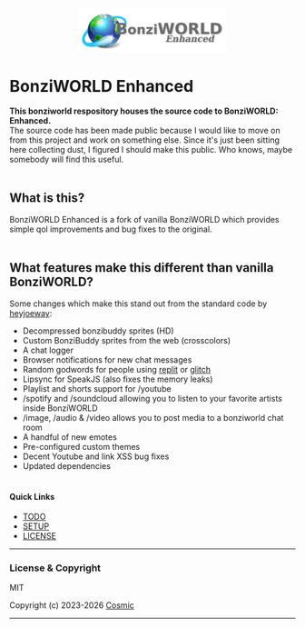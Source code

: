 <p align="center" width="100%">
  <img width="52%" height="40%" src="bwe.png?raw=true" />
</p>

# BonziWORLD Enhanced

**This bonziworld respository houses the source code to BonziWORLD: Enhanced.**
<br>
The source code has been made public because I would like to move on from this project and work on something else. Since it's just been sitting here collecting dust, I figured I should make this public. Who knows, maybe somebody will find this useful.
<br><br>
## What is this?
BonziWORLD Enhanced is a fork of vanilla BonziWORLD which provides simple qol improvements and bug fixes to the original.
<br><br>
## What features make this different than vanilla BonziWORLD?
Some changes which make this stand out from the standard code by [heyjoeway](https://github.com/heyjoeway/BonziWORLD):
- Decompressed bonzibuddy sprites (HD)
- Custom BonziBuddy sprites from the web (crosscolors)
- A chat logger
- Browser notifications for new chat messages
- Random godwords for people using [replit](https://replit.com) or [glitch](https://glitch.me)
- Lipsync for SpeakJS (also fixes the memory leaks)
- Playlist and shorts support for /youtube
- /spotify and /soundcloud allowing you to listen to your favorite artists inside BonziWORLD
- /image, /audio & /video allows you to post media to a bonziworld chat room
- A handful of new emotes
- Pre-configured custom themes
- Decent Youtube and link XSS bug fixes
- Updated dependencies
<br><br>


#### Quick Links
- [TODO](TODO.md "Things I need to work on...")
- [SETUP](SETUP.md "View the setup instructions for this project...")
- [LICENSE](LICENSE.md "View this project's license...")

<hr>

### License & Copyright
MIT

Copyright (c) 2023-2026 [Cosmic](https://github.com/CosmicStar98/BonziWORLD-Enhanced)


<hr>
